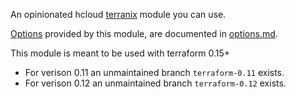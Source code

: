 
An opinionated hcloud
[terranix](https://terranix.org/)
module you can use.

[Options](./options.md) 
provided by this module, are documented in 
[options.md](./options.md).

This module is meant to be used with terraform 0.15+

* For verison 0.11 an unmaintained branch `terraform-0.11` exists.
* For verison 0.12 an unmaintained branch `terraform-0.12` exists.

